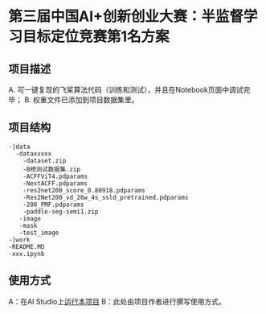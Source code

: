 # 第三届中国AI+创新创业大赛：半监督学习目标定位竞赛第1名方案

## 项目描述
A. 可一键复现的飞桨算法代码（训练和测试），并且在Notebook页面中调试完毕；
B. 权重文件已添加到项目数据集里。

## 项目结构
```
-|data
  -dataxxxxx
    -dataset.zip
    -B榜测试数据集.zip
    -ACFFViT4.pdparams
    -NextACFF.pdparams
    -res2net200_score_0.80918.pdparams
    -Res2Net200_vd_26w_4s_ssld_pretrained.pdparams 
    -200_FMF.pdparams 
    -paddle-seg-semi1.zip
   -image
   -mask
   -test_image
-|work
-README.MD
-xxx.ipynb
```
## 使用方式
A：在AI Studio上[运行本项目](https://aistudio.baidu.com/aistudio/usercenter)
B：此处由项目作者进行撰写使用方式。
